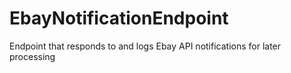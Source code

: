 # EbayNotificationEndpoint
Endpoint that responds to and logs Ebay API notifications for later processing
